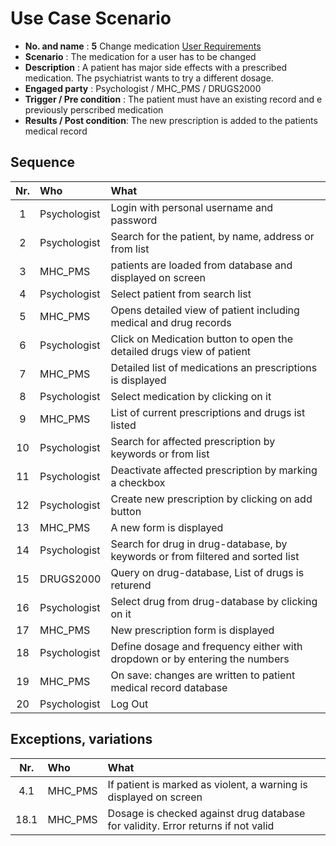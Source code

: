 # Use Case Scenario

* **No. and name**            : **5** Change medication [User Requirements](https://github.com/fabaff/ch.bfh.bti7081.s2013.white/blob/master/ch.bfh.bti7081.s2013.white/doc/cs01/task04/requirements-document.md#5-change-medication)
* **Scenario**                : The medication for a user has to be changed
* **Description**             : A patient has major side effects with a prescribed medication. The psychiatrist wants to try a different dosage.
* **Engaged party**           : Psychologist / MHC_PMS / DRUGS2000
* **Trigger / Pre condition** : The patient must have an existing record and e previously perscribed medication
* **Results / Post condition**: The new prescription is added to the patients medical record

## Sequence

| Nr.  | Who     | What |
|:----:|:--------|:-----|
| 1    |Psychologist  |Login with personal username and password  |
| 2    |Psychologist  |Search for the patient, by name, address or from list  |
| 3    |MHC_PMS       |patients are loaded from database and displayed on screen
| 4    |Psychologist  |Select patient from search list  |
| 5    |MHC_PMS       |Opens detailed view of patient including medical and drug records  |
| 6    |Psychologist  |Click on Medication button to open the detailed drugs view of patient  |
| 7    |MHC_PMS       |Detailed list of medications an prescriptions is displayed  |
| 8    |Psychologist  |Select medication by clicking on it |
| 9    |MHC_PMS       |List of current prescriptions and drugs ist listed  |
| 10    |Psychologist  |Search for affected prescription by keywords or from list  |
| 11   |Psychologist  |Deactivate affected prescription by marking a checkbox  |
| 12   |Psychologist  |Create new prescription by clicking on add button |
| 13   |MHC_PMS       |A new form is displayed  |
| 14   |Psychologist  |Search for drug in drug-database, by keywords or from filtered and sorted list  |
| 15   |DRUGS2000     |Query on drug-database, List of drugs is returend  |
| 16   |Psychologist  |Select drug from drug-database by clicking on it  |
| 17   |MHC_PMS       |New prescription form is displayed  |
| 18   |Psychologist  |Define dosage and frequency either with dropdown or by entering the numbers  |
| 19   |MHC_PMS  |On save: changes are written to patient medical record database  |
| 20   |Psychologist  |Log Out   |

## Exceptions, variations

| Nr.  | Who     | What |
|:----:|:--------|:-----|
| 4.1   |MHC_PMS  |If patient is marked as violent, a warning is displayed on screen  |
| 18.1    |MHC_PMS  |Dosage is checked against drug database for validity. Error returns if not valid  |


